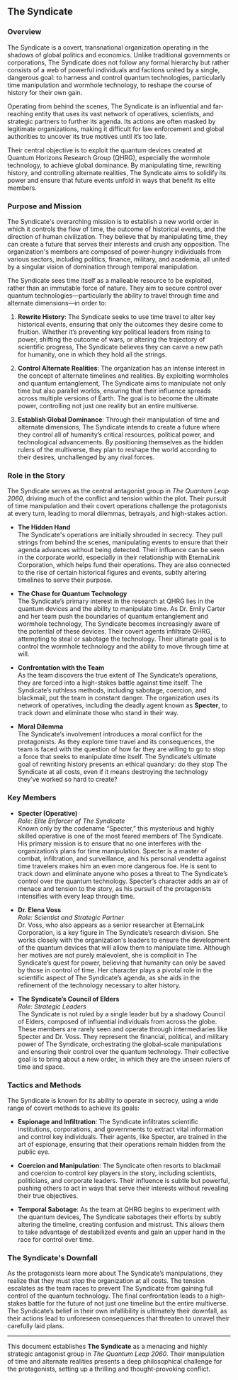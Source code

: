 ## **The Syndicate**

### **Overview**
The Syndicate is a covert, transnational organization operating in the shadows of global politics and economics. Unlike traditional governments or corporations, The Syndicate does not follow any formal hierarchy but rather consists of a web of powerful individuals and factions united by a single, dangerous goal: to harness and control quantum technologies, particularly time manipulation and wormhole technology, to reshape the course of history for their own gain.

Operating from behind the scenes, The Syndicate is an influential and far-reaching entity that uses its vast network of operatives, scientists, and strategic partners to further its agenda. Its actions are often masked by legitimate organizations, making it difficult for law enforcement and global authorities to uncover its true motives until it’s too late.

Their central objective is to exploit the quantum devices created at Quantum Horizons Research Group (QHRG), especially the wormhole technology, to achieve global dominance. By manipulating time, rewriting history, and controlling alternate realities, The Syndicate aims to solidify its power and ensure that future events unfold in ways that benefit its elite members.

### **Purpose and Mission**
The Syndicate's overarching mission is to establish a new world order in which it controls the flow of time, the outcome of historical events, and the direction of human civilization. They believe that by manipulating time, they can create a future that serves their interests and crush any opposition. The organization's members are composed of power-hungry individuals from various sectors, including politics, finance, military, and academia, all united by a singular vision of domination through temporal manipulation.

The Syndicate sees time itself as a malleable resource to be exploited, rather than an immutable force of nature. They aim to secure control over quantum technologies—particularly the ability to travel through time and alternate dimensions—in order to:

1. **Rewrite History**: The Syndicate seeks to use time travel to alter key historical events, ensuring that only the outcomes they desire come to fruition. Whether it’s preventing key political leaders from rising to power, shifting the outcome of wars, or altering the trajectory of scientific progress, The Syndicate believes they can carve a new path for humanity, one in which they hold all the strings.
   
2. **Control Alternate Realities**: The organization has an intense interest in the concept of alternate timelines and realities. By exploiting wormholes and quantum entanglement, The Syndicate aims to manipulate not only time but also parallel worlds, ensuring that their influence spreads across multiple versions of Earth. The goal is to become the ultimate power, controlling not just one reality but an entire multiverse.

3. **Establish Global Dominance**: Through their manipulation of time and alternate dimensions, The Syndicate intends to create a future where they control all of humanity’s critical resources, political power, and technological advancements. By positioning themselves as the hidden rulers of the multiverse, they plan to reshape the world according to their desires, unchallenged by any rival forces.

### **Role in the Story**
The Syndicate serves as the central antagonist group in *The Quantum Leap 2060*, driving much of the conflict and tension within the plot. Their pursuit of time manipulation and their covert operations challenge the protagonists at every turn, leading to moral dilemmas, betrayals, and high-stakes action.

- **The Hidden Hand**  
   The Syndicate's operations are initially shrouded in secrecy. They pull strings from behind the scenes, manipulating events to ensure that their agenda advances without being detected. Their influence can be seen in the corporate world, especially in their relationship with EternaLink Corporation, which helps fund their operations. They are also connected to the rise of certain historical figures and events, subtly altering timelines to serve their purpose.

- **The Chase for Quantum Technology**  
   The Syndicate’s primary interest in the research at QHRG lies in the quantum devices and the ability to manipulate time. As Dr. Emily Carter and her team push the boundaries of quantum entanglement and wormhole technology, The Syndicate becomes increasingly aware of the potential of these devices. Their covert agents infiltrate QHRG, attempting to steal or sabotage the technology. Their ultimate goal is to control the wormhole technology and the ability to move through time at will.

- **Confrontation with the Team**  
   As the team discovers the true extent of The Syndicate’s operations, they are forced into a high-stakes battle against time itself. The Syndicate’s ruthless methods, including sabotage, coercion, and blackmail, put the team in constant danger. The organization uses its network of operatives, including the deadly agent known as **Specter**, to track down and eliminate those who stand in their way.

- **Moral Dilemma**  
   The Syndicate’s involvement introduces a moral conflict for the protagonists. As they explore time travel and its consequences, the team is faced with the question of how far they are willing to go to stop a force that seeks to manipulate time itself. The Syndicate’s ultimate goal of rewriting history presents an ethical quandary: do they stop The Syndicate at all costs, even if it means destroying the technology they’ve worked so hard to create?

### **Key Members**

- **Specter (Operative)**  
   *Role: Elite Enforcer of The Syndicate*  
   Known only by the codename “Specter,” this mysterious and highly skilled operative is one of the most feared members of The Syndicate. His primary mission is to ensure that no one interferes with the organization’s plans for time manipulation. Specter is a master of combat, infiltration, and surveillance, and his personal vendetta against time travelers makes him an even more dangerous foe. He is sent to track down and eliminate anyone who poses a threat to The Syndicate’s control over the quantum technology. Specter’s character adds an air of menace and tension to the story, as his pursuit of the protagonists intensifies with every leap through time.

- **Dr. Elena Voss**  
   *Role: Scientist and Strategic Partner*  
   Dr. Voss, who also appears as a senior researcher at EternaLink Corporation, is a key figure in The Syndicate’s research division. She works closely with the organization's leaders to ensure the development of the quantum devices that will allow them to manipulate time. Although her motives are not purely malevolent, she is complicit in The Syndicate’s quest for power, believing that humanity can only be saved by those in control of time. Her character plays a pivotal role in the scientific aspect of The Syndicate’s agenda, as she aids in the refinement of the technology necessary to alter history.

- **The Syndicate’s Council of Elders**  
   *Role: Strategic Leaders*  
   The Syndicate is not ruled by a single leader but by a shadowy Council of Elders, composed of influential individuals from across the globe. These members are rarely seen and operate through intermediaries like Specter and Dr. Voss. They represent the financial, political, and military power of The Syndicate, orchestrating the global-scale manipulations and ensuring their control over the quantum technology. Their collective goal is to bring about a new order, in which they are the unseen rulers of time and space.

### **Tactics and Methods**
The Syndicate is known for its ability to operate in secrecy, using a wide range of covert methods to achieve its goals:

- **Espionage and Infiltration**: The Syndicate infiltrates scientific institutions, corporations, and governments to extract vital information and control key individuals. Their agents, like Specter, are trained in the art of espionage, ensuring that their operations remain hidden from the public eye.

- **Coercion and Manipulation**: The Syndicate often resorts to blackmail and coercion to control key players in the story, including scientists, politicians, and corporate leaders. Their influence is subtle but powerful, pushing others to act in ways that serve their interests without revealing their true objectives.

- **Temporal Sabotage**: As the team at QHRG begins to experiment with the quantum devices, The Syndicate sabotages their efforts by subtly altering the timeline, creating confusion and mistrust. This allows them to take advantage of destabilized events and gain an upper hand in the race for control over time.

### **The Syndicate's Downfall**
As the protagonists learn more about The Syndicate’s manipulations, they realize that they must stop the organization at all costs. The tension escalates as the team races to prevent The Syndicate from gaining full control of the quantum technology. The final confrontation leads to a high-stakes battle for the future of not just one timeline but the entire multiverse. The Syndicate’s belief in their own infallibility is ultimately their downfall, as their actions lead to unforeseen consequences that threaten to unravel their carefully laid plans.

---

This document establishes **The Syndicate** as a menacing and highly strategic antagonist group in *The Quantum Leap 2060*. Their manipulation of time and alternate realities presents a deep philosophical challenge for the protagonists, setting up a thrilling and thought-provoking conflict.
